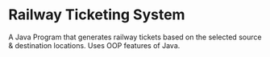 # Railway Ticketing System
A Java Program that generates railway tickets based on the selected source & destination locations. Uses OOP features of Java.
